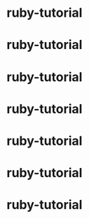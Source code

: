 # ruby-tutorial
# ruby-tutorial
# ruby-tutorial
# ruby-tutorial
# ruby-tutorial
# ruby-tutorial
# ruby-tutorial
